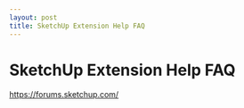 ```yaml
---
layout: post
title: SketchUp Extension Help FAQ
---
```


# SketchUp Extension Help FAQ

https://forums.sketchup.com/
